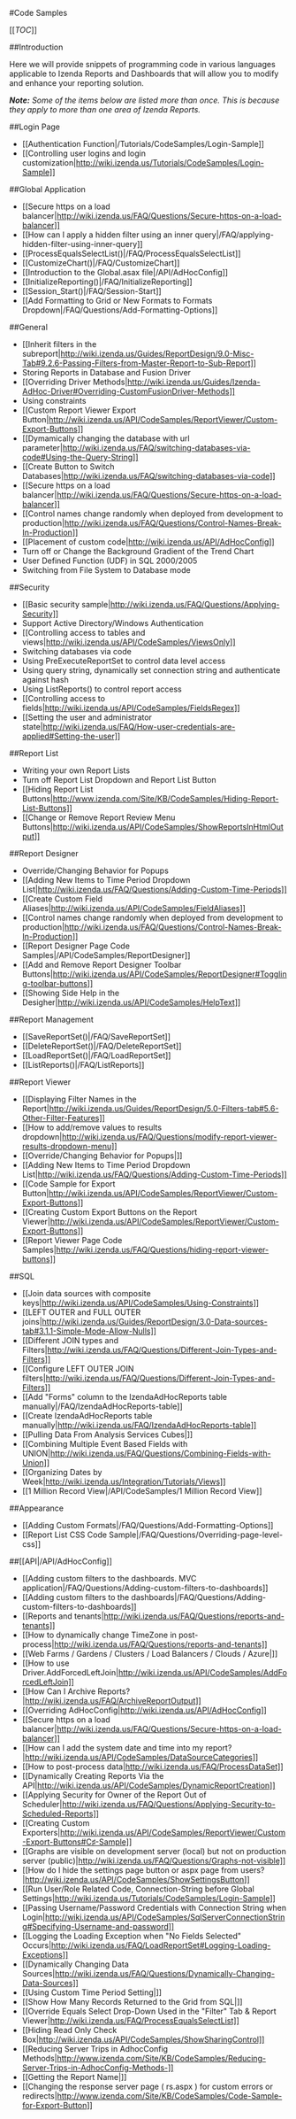 #Code Samples

[[_TOC_]]

##Introduction

Here we will provide snippets of programming code in various languages applicable to Izenda Reports and Dashboards that will allow you to modify and enhance your reporting solution.

_**Note:** Some of the items below are listed more than once. This is because they apply to more than one area of Izenda Reports._

##Login Page

* [[Authentication Function|/Tutorials/CodeSamples/Login-Sample]]
* [[Controlling user logins and login customization|http://wiki.izenda.us/Tutorials/CodeSamples/Login-Sample]]

##Global Application

* [[Secure https on a load balancer|http://wiki.izenda.us/FAQ/Questions/Secure-https-on-a-load-balancer]]
* [[How can I apply a hidden filter using an inner query|/FAQ/applying-hidden-filter-using-inner-query]]
* [[ProcessEqualsSelectList()|/FAQ/ProcessEqualsSelectList]]
* [[CustomizeChart()|/FAQ/CustomizeChart]]
* [[Introduction to the Global.asax file|/API/AdHocConfig]]
* [[InitializeReporting()|/FAQ/InitializeReporting]]
* [[Session_Start()|/FAQ/Session-Start]]
* [[Add Formatting to Grid or New Formats to Formats Dropdown|/FAQ/Questions/Add-Formatting-Options]]

##General

* [[Inherit filters in the subreport|http://wiki.izenda.us/Guides/ReportDesign/9.0-Misc-Tab#9.2.6-Passing-Filters-from-Master-Report-to-Sub-Report]]
* Storing Reports in Database and Fusion Driver
* [[Overriding Driver Methods|http://wiki.izenda.us/Guides/Izenda-AdHoc-Driver#Overriding-CustomFusionDriver-Methods]]
* Using constraints
* [[Custom Report Viewer Export Button|http://wiki.izenda.us/API/CodeSamples/ReportViewer/Custom-Export-Buttons]]
* [[Dymamically changing the database with url parameter|http://wiki.izenda.us/FAQ/switching-databases-via-code#Using-the-Query-String]]
* [[Create Button to Switch Databases|http://wiki.izenda.us/FAQ/switching-databases-via-code]]
* [[Secure https on a load balancer|http://wiki.izenda.us/FAQ/Questions/Secure-https-on-a-load-balancer]]
* [[Control names change randomly when deployed from development to production|http://wiki.izenda.us/FAQ/Questions/Control-Names-Break-In-Production]]
* [[Placement of custom code|http://wiki.izenda.us/API/AdHocConfig]]
* Turn off or Change the Background Gradient of the Trend Chart
* User Defined Function (UDF) in SQL 2000/2005
* Switching from File System to Database mode

##Security

* [[Basic security sample|http://wiki.izenda.us/FAQ/Questions/Applying-Security]]
* Support Active Directory/Windows Authentication
* [[Controlling access to tables and views|http://wiki.izenda.us/API/CodeSamples/ViewsOnly]]
* Switching databases via code
* Using PreExecuteReportSet to control data level access
* Using query string, dynamically set connection string and authenticate against hash
* Using ListReports() to control report access
* [[Controlling access to fields|http://wiki.izenda.us/API/CodeSamples/FieldsRegex]]
* [[Setting the user and administrator state|http://wiki.izenda.us/FAQ/How-user-credentials-are-applied#Setting-the-user]]

##Report List

* Writing your own Report Lists
* Turn off Report List Dropdown and Report List Button
* [[Hiding Report List Buttons|http://www.izenda.com/Site/KB/CodeSamples/Hiding-Report-List-Buttons]]
* [[Change or Remove Report Review Menu Buttons|http://wiki.izenda.us/API/CodeSamples/ShowReportsInHtmlOutput]]

##Report Designer

* Override/Changing Behavior for Popups
* [[Adding New Items to Time Period Dropdown List|http://wiki.izenda.us/FAQ/Questions/Adding-Custom-Time-Periods]]
* [[Create Custom Field Aliases|http://wiki.izenda.us/API/CodeSamples/FieldAliases]]
* [[Control names change randomly when deployed from development to production|http://wiki.izenda.us/FAQ/Questions/Control-Names-Break-In-Production]]
* [[Report Designer Page Code Samples|/API/CodeSamples/ReportDesigner]]
* [[Add and Remove Report Designer Toolbar Buttons|http://wiki.izenda.us/API/CodeSamples/ReportDesigner#Toggling-toolbar-buttons]]
* [[Showing Side Help in the Desigher|http://wiki.izenda.us/API/CodeSamples/HelpText]]

##Report Management

* [[SaveReportSet()|/FAQ/SaveReportSet]]
* [[DeleteReportSet()|/FAQ/DeleteReportSet]]
* [[LoadReportSet()|/FAQ/LoadReportSet]]
* [[ListReports()|/FAQ/ListReports]]

##Report Viewer

* [[Displaying Filter Names in the Report|http://wiki.izenda.us/Guides/ReportDesign/5.0-Filters-tab#5.6-Other-Filter-Features]]
* [[How to add/remove values to results dropdown|http://wiki.izenda.us/FAQ/Questions/modify-report-viewer-results-dropdown-menu]]
* [[Override/Changing Behavior for Popups|]]
* [[Adding New Items to Time Period Dropdown List|http://wiki.izenda.us/FAQ/Questions/Adding-Custom-Time-Periods]]
* [[Code Sample for Export Button|http://wiki.izenda.us/API/CodeSamples/ReportViewer/Custom-Export-Buttons]]
* [[Creating Custom Export Buttons on the Report Viewer|http://wiki.izenda.us/API/CodeSamples/ReportViewer/Custom-Export-Buttons]]
* [[Report Viewer Page Code Samples|http://wiki.izenda.us/FAQ/Questions/hiding-report-viewer-buttons]]

##SQL

* [[Join data sources with composite keys|http://wiki.izenda.us/API/CodeSamples/Using-Constraints]]
* [[LEFT OUTER and FULL OUTER joins|http://wiki.izenda.us/Guides/ReportDesign/3.0-Data-sources-tab#3.1.1-Simple-Mode-Allow-Nulls]]
* [[Different JOIN types and Filters|http://wiki.izenda.us/FAQ/Questions/Different-Join-Types-and-Filters]]
* [[Configure LEFT OUTER JOIN filters|http://wiki.izenda.us/FAQ/Questions/Different-Join-Types-and-Filters]]
* [[Add "Forms" column to the IzendaAdHocReports table manually|/FAQ/IzendaAdHocReports-table]]
* [[Create IzendaAdHocReports table manually|http://wiki.izenda.us/FAQ/IzendaAdHocReports-table]]
* [[Pulling Data From Analysis Services Cubes|]]
* [[Combining Multiple Event Based Fields with UNION|http://wiki.izenda.us/FAQ/Questions/Combining-Fields-with-Union]]
* [[Organizing Dates by Week|http://wiki.izenda.us/Integration/Tutorials/Views]]
* [[1 Million Record View|/API/CodeSamples/1 Million Record View]]

##Appearance

* [[Adding Custom Formats|/FAQ/Questions/Add-Formatting-Options]]
* [[Report List CSS Code Sample|/FAQ/Questions/Overriding-page-level-css]]

##[[API|/API/AdHocConfig]]

* [[Adding custom filters to the dashboards. MVC application|/FAQ/Questions/Adding-custom-filters-to-dashboards]]
* [[Adding custom filters to the dashboards|/FAQ/Questions/Adding-custom-filters-to-dashboards]]
* [[Reports and tenants|http://wiki.izenda.us/FAQ/Questions/reports-and-tenants]]
* [[How to dynamically change TimeZone in post-process|http://wiki.izenda.us/FAQ/Questions/reports-and-tenants]]
* [[Web Farms / Gardens / Clusters / Load Balancers / Clouds / Azure|]]
* [[How to use Driver.AddForcedLeftJoin|http://wiki.izenda.us/API/CodeSamples/AddForcedLeftJoin]]
* [[How Can I Archive Reports?|http://wiki.izenda.us/FAQ/ArchiveReportOutput]]
* [[Overriding AdHocConfig|http://wiki.izenda.us/API/AdHocConfig]]
* [[Secure https on a load balancer|http://wiki.izenda.us/FAQ/Questions/Secure-https-on-a-load-balancer]]
* [[How can I add the system date and time into my report?|http://wiki.izenda.us/API/CodeSamples/DataSourceCategories]]
* [[How to post-process data|http://wiki.izenda.us/FAQ/ProcessDataSet]]
* [[Dynamically Creating Reports Via the API|http://wiki.izenda.us/API/CodeSamples/DynamicReportCreation]]
* [[Applying Security for Owner of the Report Out of Scheduler|http://wiki.izenda.us/FAQ/Questions/Applying-Security-to-Scheduled-Reports]]
* [[Creating Custom Exporters|http://wiki.izenda.us/API/CodeSamples/ReportViewer/Custom-Export-Buttons#C♯-Sample]]
* [[Graphs are visible on development server (local) but not on production server (public)|http://wiki.izenda.us/FAQ/Questions/Graphs-not-visible]]
* [[How do I hide the settings page button or aspx page from users?|http://wiki.izenda.us/API/CodeSamples/ShowSettingsButton]]
* [[Run User/Role Related Code, Connection-String before Global Settings|http://wiki.izenda.us/Tutorials/CodeSamples/Login-Sample]]
* [[Passing Username/Password Credentials with Connection String when Login|http://wiki.izenda.us/API/CodeSamples/SqlServerConnectionString#Specifying-Username-and-password]]
* [[Logging the Loading Exception when "No Fields Selected" Occurs|http://wiki.izenda.us/FAQ/LoadReportSet#Logging-Loading-Exceptions]]
* [[Dynamically Changing Data Sources|http://wiki.izenda.us/FAQ/Questions/Dynamically-Changing-Data-Sources]]
* [[Using Custom Time Period Setting|]]
* [[Show How Many Records Returned to the Grid from SQL|]]
* [[Override Equals Select Drop-Down Used in the "Filter" Tab & Report Viewer|http://wiki.izenda.us/FAQ/ProcessEqualsSelectList]]
* [[Hiding Read Only Check Box|http://wiki.izenda.us/API/CodeSamples/ShowSharingControl]]
* [[Reducing Server Trips in AdhocConfig Methods|http://www.izenda.com/Site/KB/CodeSamples/Reducing-Server-Trips-in-AdhocConfig-Methods-]]
* [[Getting the Report Name|]]
* [[Changing the response server page ( rs.aspx ) for custom errors or redirects|http://www.izenda.com/Site/KB/CodeSamples/Code-Sample-for-Export-Button]]